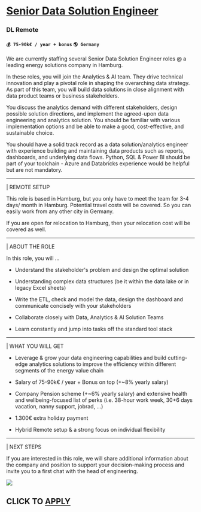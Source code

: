 # [Senior Data Solution Engineer](https://www.remotewlb.com/apply/senior-data-solution-engineer)  
### DL Remote  
#### `💰 75-90k€ / year + bonus` `🌎 Germany`  

We are currently staffing several Senior Data Solution Engineer roles @ a leading energy solutions company in Hamburg.

In these roles, you will join the Analytics & AI team. They drive technical innovation and play a pivotal role in shaping the overarching data strategy. As part of this team, you will build data solutions in close alignment with data product teams or business stakeholders.

You discuss the analytics demand with different stakeholders, design possible solution directions, and implement the agreed-upon data engineering and analytics solution. You should be familiar with various implementation options and be able to make a good, cost-effective, and sustainable choice.

You should have a solid track record as a data solution/analytics engineer with experience building and maintaining data products such as reports, dashboards, and underlying data flows. Python, SQL & Power BI should be part of your toolchain - Azure and Databricks experience would be helpful but are not mandatory.

* * *

| REMOTE SETUP  
  

This role is based in Hamburg, but you only have to meet the team for 3-4 days/ month in Hamburg. Potential travel costs will be covered. So you can easily work from any other city in Germany.

If you are open for relocation to Hamburg, then your relocation cost will be covered as well.

* * *

| ABOUT THE ROLE  
  
In this role, you will ...

* Understand the stakeholder's problem and design the optimal solution

* Understanding complex data structures (be it within the data lake or in legacy Excel sheets)

* Write the ETL, check and model the data, design the dashboard and communicate concisely with your stakeholders

* Collaborate closely with Data, Analytics & AI Solution Teams

* Learn constantly and jump into tasks off the standard tool stack

* * *

| WHAT YOU WILL GET  
  
* Leverage & grow your data engineering capabilities and build cutting-edge analytics solutions to improve the efficiency within different segments of the energy value chain

* Salary of 75-90k€ / year + Bonus on top (+~8% yearly salary)

* Company Pension scheme (+~6% yearly salary) and extensive health and wellbeing-focused list of perks (i.e. 38-hour work week, 30+6 days vacation, nanny support, jobrad, ...)

* 1.300€ extra holiday payment

* Hybrid Remote setup & a strong focus on individual flexibility

* * *

| NEXT STEPS  
  
If you are interested in this role, we will share additional information about the company and position to support your decision-making process and invite you to a first chat with the head of engineering.

![](https://remotive.com/job/track/1903321/blank.gif?source=public_api)  
## CLICK TO [APPLY](https://www.remotewlb.com/apply/senior-data-solution-engineer)


